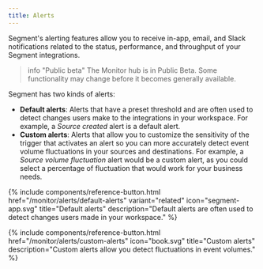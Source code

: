 ```yaml
---
title: Alerts
---
```

Segment's alerting features allow you to receive in-app, email, and Slack notifications related to the status, performance, and throughput of your Segment integrations. 

> info "Public beta"
> The Monitor hub is in Public Beta. Some functionality may change before it becomes generally available.

Segment has two kinds of alerts: 
- **Default alerts**: Alerts that have a preset threshold and are often used to detect changes users make to the integrations in your workspace. For example, a _Source created_ alert is a default alert. 
- **Custom alerts**: Alerts that allow you to customize the sensitivity of the trigger that activates an alert so you can more accurately detect event volume fluctuations in your sources and destinations. For example, a _Source volume fluctuation_ alert would be a custom alert, as you could select a percentage of fluctuation that would work for your business needs.  


<div class="double">
{% include components/reference-button.html
  href="/monitor/alerts/default-alerts"
  variant="related"
  icon="segment-app.svg"
  title="Default alerts"
  description="Default alerts are often used to detect changes users made in your workspace."
%}

{% include components/reference-button.html
    href="/monitor/alerts/custom-alerts"
    icon="book.svg"
    title="Custom alerts"
    description="Custom alerts allow you detect fluctuations in event volumes."
  %}
</div>